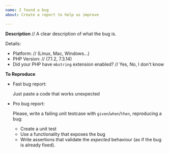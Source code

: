 ```yaml
---
name: I found a bug
about: Create a report to help us improve

---
```


**Description**
// A clear description of what the bug is.

Details:
 - Platform: // (Linux, Mac, Windows...)
 - PHP Version: // (7.1.2, 7.3.14)
 - Did your PHP have `mbstring` extension enabled? // Yes, No, I don't know

**To Reproduce**
  - Fast bug report:

    Just paste a code that works unexpected

  - Pro bug report:

    Please, write a failing unit testcase with `given`/`when`/`then`, reproducing a bug:
    - Create a unit test
    - Use a functionality that exposes the bug
    - Write assertions that validate the *expected* behaviour (as if the bug is already fixed).
